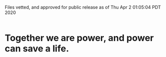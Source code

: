 Files vetted, and approved for public release as of Thu Apr  2 01:05:04 PDT 2020<br><br><h1>Together we are power, and power can save a life.</h1>
